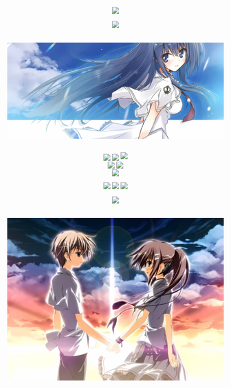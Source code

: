 

<p align="center">
<img src="https://capsule-render.vercel.app/api?type=waving&color=Gradient&customColorList=2&height=300&&section=header&text=夜%20之%20向%20日%20葵&fontSize=90&fontAlign=50&fontAlignY=30&desc=人啊!幸福地活下去吧!&descAlign=50&descSize=30&descAlignY=60&animation=twinkling" />
</p>


<!-- https://github.com/DenverCoder1/readme-typing-svg -->
<p align="center">
<img src="https://readme-typing-svg.demolab.com?font=Orbitron&size=25&pause=1000&center=true&vCenter=true&random=false&width=600&lines=Welcome+to+my+GitHub+profile+page!;Night+Helianthus!" />
</p>

<br/>
<img src="image/素晴日2.jpg" alt="素晴日2" style="display:block;margin-left: auto;margin-right: auto;">
<br/>

<p align="center">
<!-- https://github.com/anuraghazra/github-readme-stats -->
<img align="center" width="400" src="https://github-readme-stats.vercel.app/api?username=SXP-Simon&theme=transparent&show_icons=true&hide_border=true&show=reviews&hide_title=true&hide=contribs" />
<!-- https://github.com/DenverCoder1/github-readme-streak-stats -->
<img align="center" width="400" src="https://streak-stats.demolab.com?user=SXP-Simon&theme=transparent&hide_border=true" />

<!-- https://github.com/Ashutosh00710/github-readme-activity-graph -->
<img width="800" src="https://github-readme-activity-graph.vercel.app/graph?username=SXP-Simon&theme=github-compact&hide_border=true&area=true&custom_title=Contribution%20Graph" />
<br/>
<!-- https://github.com/anuraghazra/github-readme-stats -->
<img align="center" src="https://github-readme-stats.vercel.app/api/wakatime?username=NightHelianthus&theme=transparent&hide_border=true&layout=compact&langs_count=22" />
<!-- https://github.com/anuraghazra/github-readme-stats -->
<img align="center" src="https://github-readme-stats.vercel.app/api/top-langs/?username=SXP-Simon&theme=transparent&hide_border=true&layout=donut-vertical&langs_count=6" />
<br/>
<!-- https://github.com/LelouchFR/skill-icons -->
<img align="center" src="https://go-skill-icons.vercel.app/api/icons?i=py,pycharm,steam,html,css,js,githubcopilot,linux">
</p>


<!-- https://github.com/badges/shields -->
<p align="center">
<a href="https://github.com/SXP-Simon"><img src="https://img.shields.io/badge/GitHub-回归天空-blue?logo=github" /></a>
<a href="https://space.bilibili.com/609923881"><img src="https://img.shields.io/badge/没有传说的傻小胖-blue?logo=bilibili" /></a>
<!-- https://github.com/antonkomarev/github-profile-views-counter -->
<img src="https://komarev.com/ghpvc/?username=SXP-Simon" />
</p>

<!-- https://github.com/kyechan99/capsule-render -->
<p align="center">
<img src="https://capsule-render.vercel.app/api?type=waving&color=Gradient&customColorList=2&height=300&&section=footer&text=THE%20END&fontSize=90&fontAlign=50&fontAlignY=70&desc=Hope%20your%20program%20is%20bug-free!&descAlign=50&descSize=30&descAlignY=40&animation=twinkling" />
</p>
<br/>
<img src="image/素晴日.jpg" alt="素晴日" style="display:block;margin-left: auto;margin-right: auto;">
<br/>